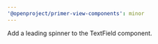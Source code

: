 ```yaml
---
'@openproject/primer-view-components': minor
---
```


Add a leading spinner to the TextField component.
